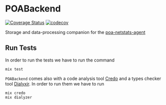 # POABackend

[![Coverage Status](https://coveralls.io/repos/github/poanetwork/poa-netstats-warehouse/badge.svg?branch=master)](https://coveralls.io/github/poanetwork/poa-netstats-warehouse?branch=master)
[![codecov](https://codecov.io/gh/poanetwork/poa-netstats-warehouse/branch/master/graph/badge.svg)](https://codecov.io/gh/poanetwork/poa-netstats-warehouse)

Storage and data-processing companion for the [poa-netstats-agent](https://github.com/poanetwork/poa-netstats-agent)

## Run Tests

In order to run the tests we have to run the command

```
mix test
```

`POABackend` comes also with a code analysis tool [Credo](https://github.com/rrrene/credo) and a types checker tool [Dialyxir](https://github.com/jeremyjh/dialyxir). In order to run them we have to run

```
mix credo
mix dialyzer
```
